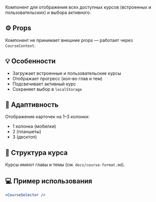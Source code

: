 Компонент для отображения всех доступных курсов (встроенных и пользовательских) и выбора активного.

## ⚙️ Props

Компонент не принимает внешние props — работает через `CourseContext`.

## 💡 Особенности
- Загружает встроенные и пользовательские курсы
- Отображает прогресс (кол-во глав и тем)
- Подсвечивает активный курс
- Сохраняет выбор в `localStorage`

## 🔁 Адаптивность

Отображение карточек на 1–3 колонки:
- 1 колонка (мобилки)
- 2 (планшеты)
- 3 (десктоп)

## 🧱 Структура курса

Курсы имеют главы и темы (см. `docs/course-format.md`).

## 💻 Пример использования

```jsx
<CourseSelector />

